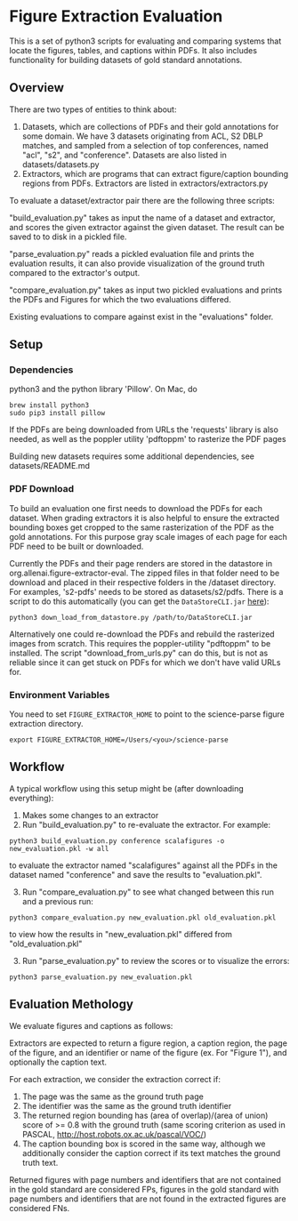 Figure Extraction Evaluation
======

This is a set of python3 scripts for evaluating and comparing systems
that locate the figures, tables, and captions within PDFs. It also includes 
functionality for building datasets of gold standard annotations.

## Overview
There are two types of entities to think about:

1. Datasets, which are collections of PDFs and their gold annotations for some domain.
We have 3 datasets originating from ACL, S2 DBLP matches, and sampled from a selection of top conferences, named
"acl", "s2", and "conference". Datasets are also listed in datasets/datasets.py
2. Extractors, which are programs that can extract figure/caption bounding regions from PDFs.
Extractors are listed in extractors/extractors.py

To evaluate a dataset/extractor pair there are the following three scripts:

"build_evaluation.py" takes as input the name of a dataset and extractor, and scores the given
extractor against the given dataset. The result can be saved to to disk in a pickled file.

"parse_evaluation.py" reads a pickled evaluation file and prints the evaluation results, it can also
provide visualization of the ground truth compared to the extractor's output.

"compare_evaluation.py" takes as input two pickled evaluations and prints the PDFs and Figures
for which the two evaluations differed.

Existing evaluations to compare against exist in the "evaluations" folder. 

## Setup

### Dependencies
python3 and the python library 'Pillow'. On Mac, do

```
brew install python3
sudo pip3 install pillow
```

If the PDFs are being downloaded from URLs the 'requests' library is also needed,
as well as the poppler utility 'pdftoppm' to rasterize the PDF pages

Building new datasets requires some additional dependencies, see datasets/README.md

### PDF Download

To build an evaluation one first needs to download the PDFs for each dataset. When grading extractors it 
is also helpful to ensure the extracted bounding boxes get cropped to the same
rasterization of the PDF as the gold annotations. For this purpose gray scale images of each page for
each PDF need to be built or downloaded. 

Currently the PDFs and their page renders are stored in the datastore in org.allenai.figure-extractor-eval.
The zipped files in that folder need to be download and placed in their respective folders in the 
/dataset directory. For examples, 's2-pdfs' needs to be stored as datasets/s2/pdfs. There is a 
script to do this automatically (you can get the `DataStoreCLI.jar` [here](https://github.com/allenai/datastore)):

`python3 down_load_from_datastore.py /path/to/DataStoreCLI.jar`

Alternatively one could re-download the PDFs and rebuild the rasterized images from scratch. This requires
the poppler-utility "pdftoppm" to be installed. The script "download_from_urls.py" can do this, but
is not as reliable since it can get stuck on PDFs for which we don't have valid URLs for.

### Environment Variables

You need to set `FIGURE_EXTRACTOR_HOME` to point to the science-parse figure extraction directory.

```
export FIGURE_EXTRACTOR_HOME=/Users/<you>/science-parse
```

## Workflow
A typical workflow using this setup might be (after downloading everything):

1. Makes some changes to an extractor
2. Run "build_evaluation.py" to re-evaluate the extractor. For example:

`python3 build_evaluation.py conference scalafigures -o new_evaluation.pkl -w all`

to evaluate the extractor named "scalafigures" against all the PDFs in the dataset named "conference"
 and save the results to "evaluation.pkl".

3. Run "compare_evaluation.py" to see what changed between this run and a previous run:

`python3 compare_evaluation.py new_evaluation.pkl old_evaluation.pkl`

to view how the results in "new_evaluation.pkl" differed from "old_evaluation.pkl"

3. Run "parse_evaluation.py" to review the scores or to visualize the errors:

`python3 parse_evaluation.py new_evaluation.pkl`

## Evaluation Methology
We evaluate figures and captions as follows:

Extractors are expected to return a figure region, a caption region, the page of the
figure, and an identifier or name of the figure (ex. For "Figure 1"), and optionally the caption text.

For each extraction, we consider the extraction correct if:

1. The page was the same as the ground truth page
2. The identifier was the same as the ground truth identifier
3. The returned region bounding has (area of overlap)/(area of union) score of >= 0.8 with the
ground truth (same scoring criterion as used in PASCAL, http://host.robots.ox.ac.uk/pascal/VOC/)
4. The caption bounding box is scored in the same way, although we additionally
consider the caption correct if its text matches the ground truth text.

Returned figures with page numbers and identifiers that are not contained in the gold standard
are considered FPs, figures in the gold standard with page numbers and identifiers that are not found in
the extracted figures are considered FNs.

